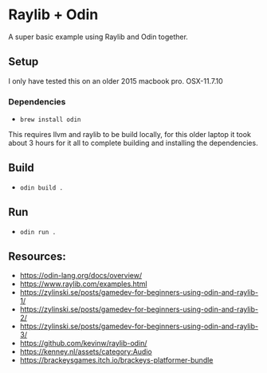 # Raylib + Odin

A super basic example using Raylib and Odin together.

## Setup
I only have tested this on an older 2015 macbook pro. OSX-11.7.10

### Dependencies
- `brew install odin`

This requires llvm and raylib to be build locally, for this older laptop it took about 3 hours for it all to complete building and installing the dependencies.

## Build
-  `odin build .`

## Run
- `odin run .`


## Resources:
- https://odin-lang.org/docs/overview/
- https://www.raylib.com/examples.html
- https://zylinski.se/posts/gamedev-for-beginners-using-odin-and-raylib-1/
- https://zylinski.se/posts/gamedev-for-beginners-using-odin-and-raylib-2/
- https://zylinski.se/posts/gamedev-for-beginners-using-odin-and-raylib-3/
- https://github.com/kevinw/raylib-odin/
- https://kenney.nl/assets/category:Audio
- https://brackeysgames.itch.io/brackeys-platformer-bundle